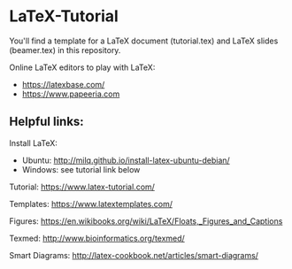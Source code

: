 # LaTeX-Tutorial

You'll find a template for a LaTeX document (tutorial.tex) and LaTeX slides (beamer.tex) in this repository. 

Online LaTeX editors to play with LaTeX: 
- https://latexbase.com/
- https://www.papeeria.com

## Helpful links: 

Install LaTeX:
- Ubuntu: http://milq.github.io/install-latex-ubuntu-debian/
- Windows: see tutorial link below

Tutorial:
https://www.latex-tutorial.com/

Templates:
https://www.latextemplates.com/

Figures:
https://en.wikibooks.org/wiki/LaTeX/Floats,_Figures_and_Captions

Texmed:
http://www.bioinformatics.org/texmed/

Smart Diagrams: 
http://latex-cookbook.net/articles/smart-diagrams/
